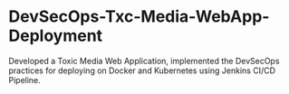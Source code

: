 # DevSecOps-Txc-Media-WebApp-Deployment
Developed a Toxic Media Web Application, implemented the DevSecOps practices for deploying on Docker and Kubernetes using Jenkins CI/CD Pipeline.
